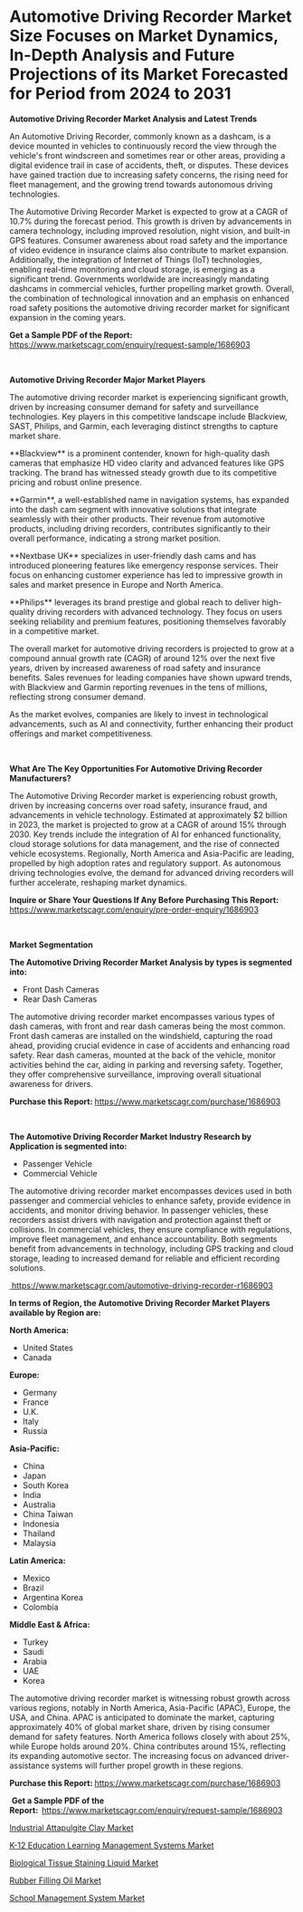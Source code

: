 <p><h1>Automotive Driving Recorder Market Size Focuses on Market Dynamics, In-Depth Analysis and Future Projections of its Market Forecasted for Period from 2024 to 2031</h1></p><p><strong>Automotive Driving Recorder Market Analysis and Latest Trends</strong></p>
<p><p>An Automotive Driving Recorder, commonly known as a dashcam, is a device mounted in vehicles to continuously record the view through the vehicle's front windscreen and sometimes rear or other areas, providing a digital evidence trail in case of accidents, theft, or disputes. These devices have gained traction due to increasing safety concerns, the rising need for fleet management, and the growing trend towards autonomous driving technologies.</p><p>The Automotive Driving Recorder Market is expected to grow at a CAGR of 10.7% during the forecast period. This growth is driven by advancements in camera technology, including improved resolution, night vision, and built-in GPS features. Consumer awareness about road safety and the importance of video evidence in insurance claims also contribute to market expansion. Additionally, the integration of Internet of Things (IoT) technologies, enabling real-time monitoring and cloud storage, is emerging as a significant trend. Governments worldwide are increasingly mandating dashcams in commercial vehicles, further propelling market growth. Overall, the combination of technological innovation and an emphasis on enhanced road safety positions the automotive driving recorder market for significant expansion in the coming years.</p></p>
<p><strong>Get a Sample PDF of the Report:&nbsp;</strong> <a href="https://www.marketscagr.com/enquiry/request-sample/1686903?utm_campaign=1267&utm_medium=2&utm_source=Github&utm_content=ia&utm_term=16102024&utm_id=automotive-driving-recorder">https://www.marketscagr.com/enquiry/request-sample/1686903</a></p>
<p>&nbsp;</p>
<p><strong>Automotive Driving Recorder Major Market Players</strong></p>
<p><p>The automotive driving recorder market is experiencing significant growth, driven by increasing consumer demand for safety and surveillance technologies. Key players in this competitive landscape include Blackview, SAST, Philips, and Garmin, each leveraging distinct strengths to capture market share.</p><p>**Blackview** is a prominent contender, known for high-quality dash cameras that emphasize HD video clarity and advanced features like GPS tracking. The brand has witnessed steady growth due to its competitive pricing and robust online presence.</p><p>**Garmin**, a well-established name in navigation systems, has expanded into the dash cam segment with innovative solutions that integrate seamlessly with their other products. Their revenue from automotive products, including driving recorders, contributes significantly to their overall performance, indicating a strong market position.</p><p>**Nextbase UK** specializes in user-friendly dash cams and has introduced pioneering features like emergency response services. Their focus on enhancing customer experience has led to impressive growth in sales and market presence in Europe and North America.</p><p>**Philips** leverages its brand prestige and global reach to deliver high-quality driving recorders with advanced technology. They focus on users seeking reliability and premium features, positioning themselves favorably in a competitive market.</p><p>The overall market for automotive driving recorders is projected to grow at a compound annual growth rate (CAGR) of around 12% over the next five years, driven by increased awareness of road safety and insurance benefits. Sales revenues for leading companies have shown upward trends, with Blackview and Garmin reporting revenues in the tens of millions, reflecting strong consumer demand.</p><p>As the market evolves, companies are likely to invest in technological advancements, such as AI and connectivity, further enhancing their product offerings and market competitiveness.</p></p>
<p>&nbsp;</p>
<p><strong>What Are The Key Opportunities For Automotive Driving Recorder Manufacturers?</strong></p>
<p><p>The Automotive Driving Recorder market is experiencing robust growth, driven by increasing concerns over road safety, insurance fraud, and advancements in vehicle technology. Estimated at approximately $2 billion in 2023, the market is projected to grow at a CAGR of around 15% through 2030. Key trends include the integration of AI for enhanced functionality, cloud storage solutions for data management, and the rise of connected vehicle ecosystems. Regionally, North America and Asia-Pacific are leading, propelled by high adoption rates and regulatory support. As autonomous driving technologies evolve, the demand for advanced driving recorders will further accelerate, reshaping market dynamics.</p></p>
<p><strong>Inquire or Share Your Questions If Any Before Purchasing This Report:</strong> <a href="https://www.marketscagr.com/enquiry/pre-order-enquiry/1686903?utm_campaign=1267&utm_medium=2&utm_source=Github&utm_content=ia&utm_term=16102024&utm_id=automotive-driving-recorder">https://www.marketscagr.com/enquiry/pre-order-enquiry/1686903</a></p>
<p>&nbsp;</p>
<p><strong>Market Segmentation</strong></p>
<p><strong>The Automotive Driving Recorder Market Analysis by types is segmented into:</strong></p>
<p><ul><li>Front Dash Cameras</li><li>Rear Dash Cameras</li></ul></p>
<p><p>The automotive driving recorder market encompasses various types of dash cameras, with front and rear dash cameras being the most common. Front dash cameras are installed on the windshield, capturing the road ahead, providing crucial evidence in case of accidents and enhancing road safety. Rear dash cameras, mounted at the back of the vehicle, monitor activities behind the car, aiding in parking and reversing safety. Together, they offer comprehensive surveillance, improving overall situational awareness for drivers.</p></p>
<p><strong>Purchase this Report:&nbsp;</strong><a href="https://www.marketscagr.com/purchase/1686903?utm_campaign=1267&utm_medium=2&utm_source=Github&utm_content=ia&utm_term=16102024&utm_id=automotive-driving-recorder">https://www.marketscagr.com/purchase/1686903</a></p>
<p>&nbsp;</p>
<p><strong>The Automotive Driving Recorder Market Industry Research by Application is segmented into:</strong></p>
<p><ul><li>Passenger Vehicle</li><li>Commercial Vehicle</li></ul></p>
<p><p>The automotive driving recorder market encompasses devices used in both passenger and commercial vehicles to enhance safety, provide evidence in accidents, and monitor driving behavior. In passenger vehicles, these recorders assist drivers with navigation and protection against theft or collisions. In commercial vehicles, they ensure compliance with regulations, improve fleet management, and enhance accountability. Both segments benefit from advancements in technology, including GPS tracking and cloud storage, leading to increased demand for reliable and efficient recording solutions.</p></p>
<p><a href="https://www.marketscagr.com/automotive-driving-recorder-r1686903?utm_campaign=1267&utm_medium=2&utm_source=Github&utm_content=ia&utm_term=16102024&utm_id=automotive-driving-recorder">&nbsp;https://www.marketscagr.com/automotive-driving-recorder-r1686903</a></p>
<p><strong>In terms of Region, the Automotive Driving Recorder Market Players available by Region are:</strong></p>
<p>
    <p> <strong> North America: </strong>
        <ul>
            <li>United States</li>
            <li>Canada</li>
        </ul>
        </p> 
    <p> <strong> Europe: </strong>
        <ul>
            <li>Germany</li>
            <li>France</li>
            <li>U.K.</li>
            <li>Italy</li>
            <li>Russia</li>
        </ul>
        </p> 
    <p> <strong> Asia-Pacific: </strong>
        <ul>
            <li>China</li>
            <li>Japan</li>
            <li>South Korea</li>
            <li>India</li>
            <li>Australia</li>
            <li>China Taiwan</li>
            <li>Indonesia</li>
            <li>Thailand</li>
            <li>Malaysia</li>
        </ul>
        </p> 
    <p> <strong> Latin America: </strong>
        <ul>
            <li>Mexico</li>
            <li>Brazil</li>
            <li>Argentina Korea</li>
            <li>Colombia</li>
        </ul>
        </p> 
    <p> <strong> Middle East & Africa: </strong>
        <ul>
            <li>Turkey</li>
            <li>Saudi</li>
            <li>Arabia</li>
            <li>UAE</li>
            <li>Korea</li>
        </ul>
    </p>
    </p>
<p><p>The automotive driving recorder market is witnessing robust growth across various regions, notably in North America, Asia-Pacific (APAC), Europe, the USA, and China. APAC is anticipated to dominate the market, capturing approximately 40% of global market share, driven by rising consumer demand for safety features. North America follows closely with about 25%, while Europe holds around 20%. China contributes around 15%, reflecting its expanding automotive sector. The increasing focus on advanced driver-assistance systems will further propel growth in these regions.</p></p>
<p><strong>Purchase this Report: </strong><a href="https://www.marketscagr.com/purchase/1686903?utm_campaign=1267&utm_medium=2&utm_source=Github&utm_content=ia&utm_term=16102024&utm_id=automotive-driving-recorder">https://www.marketscagr.com/purchase/1686903</a></p>
<p>&nbsp;<strong>Get a Sample PDF of the Report:&nbsp;&nbsp;</strong><a href="https://www.marketscagr.com/enquiry/request-sample/1686903?utm_campaign=1267&utm_medium=2&utm_source=Github&utm_content=ia&utm_term=16102024&utm_id=automotive-driving-recorder">https://www.marketscagr.com/enquiry/request-sample/1686903</a></p>
<p><strong></strong></p>
<p><p><a href="https://www.linkedin.com/pulse/industrial-attapulgite-clay-market-evolution-key-trends-regional-kasfe?trk=public_post_embed_feed-article-content&utm_campaign=1267&utm_medium=2&utm_source=Github&utm_content=ia&utm_term=16102024&utm_id=automotive-driving-recorder">Industrial Attapulgite Clay Market</a></p><p><a href="https://github.com/cleora2ime/Market-Research-Report-List-1/blob/main/k-12-education-learning-management-systems-market.md?utm_campaign=1267&utm_medium=2&utm_source=Github&utm_content=ia&utm_term=16102024&utm_id=automotive-driving-recorder">K-12 Education Learning Management Systems Market</a></p><p><a href="https://www.linkedin.com/pulse/biological-tissue-staining-liquid-market-research-report-e0m6e?trk=public_post_embed_feed-article-content&utm_campaign=1267&utm_medium=2&utm_source=Github&utm_content=ia&utm_term=16102024&utm_id=automotive-driving-recorder">Biological Tissue Staining Liquid Market</a></p><p><a href="https://www.linkedin.com/pulse/rubber-filling-oil-market-consolidation-impact-structure-4bkge?trk=public_post_embed_feed-article-content&utm_campaign=1267&utm_medium=2&utm_source=Github&utm_content=ia&utm_term=16102024&utm_id=automotive-driving-recorder">Rubber Filling Oil Market</a></p><p><a href="https://github.com/marcouhbmammoc/Market-Research-Report-List-1/blob/main/school-management-system-market.md?utm_campaign=1267&utm_medium=2&utm_source=Github&utm_content=ia&utm_term=16102024&utm_id=automotive-driving-recorder">School Management System Market</a></p></p>